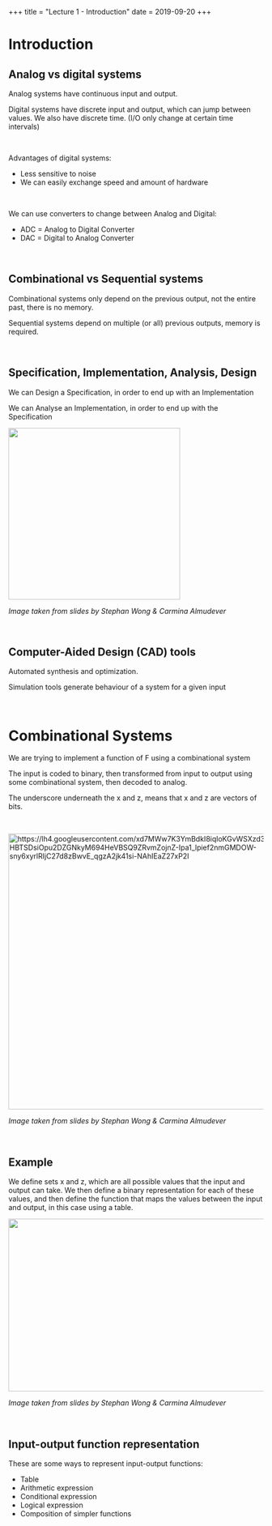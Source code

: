 +++
title = "Lecture 1 - Introduction"
date = 2019-09-20
+++
<h1 id="introduction">Introduction</h1><h2 id="analog-vs-digital-systems">Analog vs digital systems</h2><p>Analog systems have continuous input and output.</p><p>Digital systems have discrete input and output, which can jump between values. We also have discrete time. (I/O only change at certain time intervals)</p><p><br></p><p>Advantages of digital systems:</p><ul><li>Less sensitive to noise</li><li>We can easily exchange speed and amount of hardware</li></ul><p><br></p><p>We can use converters to change between Analog and Digital:</p><ul><li>ADC = Analog to Digital Converter</li><li>DAC = Digital to Analog Converter</li></ul><p><br></p><h2 id="combinational-vs-sequential-systems">Combinational vs Sequential systems</h2><p>Combinational systems only depend on the previous output, not the entire past, there is no memory.</p><p>Sequential systems depend on multiple (or all) previous outputs, memory is required.</p><p><br></p><h2 id="specification,-implementation,-analysis,-design">Specification, Implementation, Analysis, Design</h2><p>We can Design a Specification, in order to end up with an Implementation</p><p>We can Analyse an Implementation, in order to end up with the Specification</p><p><img src="https://lh6.googleusercontent.com/SzWF3kA9lHxhoVs05c3yMfuQdJ4Ek3gvHR_2LaL8zEFeG56S5wPAKtSckaFJNQazcEptKXA-B7vB3fqbKh68OGctjsHgyQdCzQL5M_pnWMXd0dlEOTRyTcNo7xU9-HZ1UX5hWKsy" width="339"></p><p><em>Image taken from slides by Stephan Wong &amp; Carmina Almudever</em></p><p><br></p><h2 id="computer-aided-design-(cad)-tools">Computer-Aided Design (CAD) tools</h2><p>Automated synthesis and optimization.</p><p>Simulation tools generate behaviour of a system for a given input</p><p><br></p><h1 id="combinational-systems">Combinational Systems</h1><p>We are trying to implement a function of F using a combinational system</p><p>The input is coded to binary, then transformed from input to output using some combinational system, then decoded to analog.</p><p>The underscore underneath the x and z, means that x and z are vectors of bits.</p><p><br></p><p><img src="https://lh4.googleusercontent.com/xd7MWw7K3YmBdkI8iqloKGvWSXzd3CD-HBTSDsiOpu2DZGNkyM694HeVBSQ9ZRvmZojnZ-Ipa1_lpief2nmGMDOW-sny6xyrlRIjC27d8zBwvE_qgzA2jk41si-NAhIEaZ27xP2I" alt="https://lh4.googleusercontent.com/xd7MWw7K3YmBdkI8iqloKGvWSXzd3CD-HBTSDsiOpu2DZGNkyM694HeVBSQ9ZRvmZojnZ-Ipa1_lpief2nmGMDOW-sny6xyrlRIjC27d8zBwvE_qgzA2jk41si-NAhIEaZ27xP2I" width="545"></p><p><em>Image taken from slides by Stephan Wong &amp; Carmina Almudever</em></p><p><br></p><h2 id="example">Example</h2><p>We define sets x and z, which are all possible values that the input and output can take. We then define a binary representation for each of these values, and then define the function that maps the values between the input and output, in this case using a table.</p><p><span style="background-color: transparent; color: rgb(0, 0, 0);"><img src="https://lh5.googleusercontent.com/gR7oCec5ljvMY1VvqzD2R4mmdP-FaINv_KWMevVMdH4WYgugpuHuVLbn7RwdLKuyUfB5dNkVZV4LWoYHh3u9U7BNCvVjE60h8k0C_Sa_XdJsiqLM46TXwg0xdqLcVcyWIRuhOiEc" height="341" width="537"></span></p><p><em>Image taken from slides by Stephan Wong &amp; Carmina Almudever</em></p><p><br></p><h2 id="input-output-function-representation">Input-output function representation</h2><p>These are some ways to represent input-output functions:</p><ul><li>Table</li><li>Arithmetic expression</li><li>Conditional expression&nbsp;</li><li>Logical expression</li><li>Composition of simpler functions</li></ul>